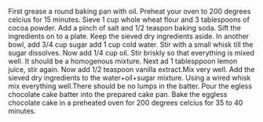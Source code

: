 First grease a round baking pan with oil. Preheat your oven to 200 degrees celcius for 15 minutes.
Sieve 1 cup whole wheat flour and 3 tablespoons of cocoa powder. Add a pinch of salt and 1/2 teaspon baking soda. Sift the ingredients on to a plate. Keep the sieved dry 
ingredients aside. In another bowl, add 3/4 cup sugar add 1 cup cold water. Stir with a small whisk till the sugar dissolves. Now add 1/4 cup oil. Stir briskly so that everything
is mixed well. It should be a homogenous mixture. Next ad 1 tablesppoon lemon juice, stir again. Now add 1/2 teaspoon vanilla extract.Mix very well. Add the sieved dry ingredients
to the water+oil+sugar mixture. Using a wired whisk mix everything well.There should be no lumps in the batter. Pour the egless chocolate cake batter into the prepared cake pan.
Bake the eggless chocolate cake in a preheated oven for 200 degrees celcius for 35 to 40 minutes.
